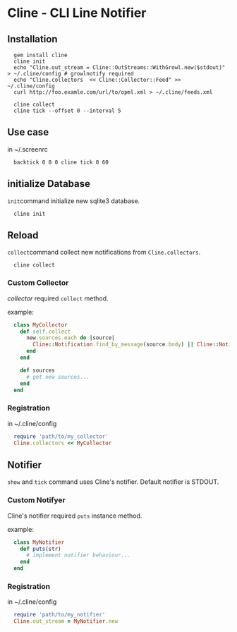 # Cline - CLI Line Notifier

## Installation

~~~~
  gem install cline
  cline init
  echo "Cline.out_stream = Cline::OutStreams::WithGrowl.new($stdout)" > ~/.cline/config # growlnotify required
  echo "Cline.collectors  << Cline::Collector::Feed" >> ~/.cline/config
  curl http://foo.examle.com/url/to/opml.xml > ~/.cline/feeds.xml

  cline collect
  cline tick --offset 0 --interval 5
~~~~

## Use case

in ~/.screenrc

~~~~
  backtick 0 0 0 cline tick 0 60
~~~~

## initialize Database

`init`command initialize new sqlite3 database.

~~~~
  cline init
~~~~

## Reload

`collect`command collect new notifications from `Cline.collectors`.

~~~~
  cline collect
~~~~

### Custom Collector

*collector* required `collect` method.

example:

~~~~ruby
  class MyCollector
    def self.collect
      new.sources.each do |source|
        Cline::Notification.find_by_message(source.body) || Cline::Notification.create!(message: source.body, time: source.created_at)
      end
    end

    def sources
      # get new sources...
    end
  end
~~~~

### Registration

in ~/.cline/config

~~~~ruby
  require 'path/to/my_collector'
  Cline.collectors << MyCollector
~~~~

## Notifier

`show` and `tick` command uses Cline's notifier.
Default notifier is STDOUT.

### Custom Notifyer

Cline's notifier required `puts` instance method.

example:

~~~~ruby
  class MyNotifier
    def puts(str)
      # implement notifier behaviour...
    end
  end
~~~~

### Registration

in ~/.cline/config

~~~~ruby
  require 'path/to/my_notifier'
  Cline.out_stream = MyNotifier.new
~~~~
